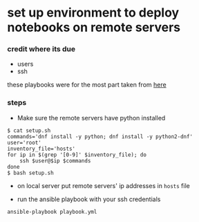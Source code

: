 # set up environment to deploy notebooks on remote servers


### credit where its due
+ users
+ ssh

these playbooks were for the most part taken from [here](https://github.com/A5hleyRich/wordpress-ansible/tree/master/roles)

### steps
+ Make sure the remote servers have python installed

```
$ cat setup.sh
commands='dnf install -y python; dnf install -y python2-dnf'
user='root'
inventory_file='hosts'
for ip in $(grep '[0-9]' $inventory_file); do
    ssh $user@$ip $commands
done
$ bash setup.sh
```

+ on local server put remote servers' ip addresses in <code>hosts</code> file

+ run the ansible playbook with your ssh credentials

```
ansible-playbook playbook.yml
```
